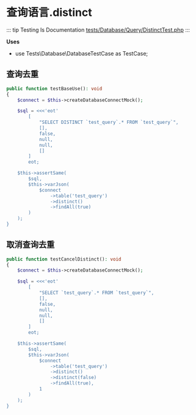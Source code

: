 # 查询语言.distinct

::: tip Testing Is Documentation
[tests/Database/Query/DistinctTest.php](https://github.com/hunzhiwange/framework/blob/master/tests/Database/Query/DistinctTest.php)
:::
    
**Uses**

 * use Tests\Database\DatabaseTestCase as TestCase;

## 查询去重

``` php
public function testBaseUse(): void
{
    $connect = $this->createDatabaseConnectMock();

    $sql = <<<'eot'
        [
            "SELECT DISTINCT `test_query`.* FROM `test_query`",
            [],
            false,
            null,
            null,
            []
        ]
        eot;

    $this->assertSame(
        $sql,
        $this->varJson(
            $connect
                ->table('test_query')
                ->distinct()
                ->findAll(true)
        )
    );
}
```
    
## 取消查询去重

``` php
public function testCancelDistinct(): void
{
    $connect = $this->createDatabaseConnectMock();

    $sql = <<<'eot'
        [
            "SELECT `test_query`.* FROM `test_query`",
            [],
            false,
            null,
            null,
            []
        ]
        eot;

    $this->assertSame(
        $sql,
        $this->varJson(
            $connect
                ->table('test_query')
                ->distinct()
                ->distinct(false)
                ->findAll(true),
            1
        )
    );
}
```